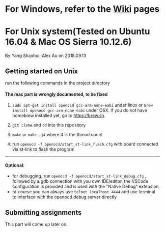 # For Windows, refer to the [Wiki](https://github.com/robomasterhkust/RMTutorialF103/wiki) pages

# For Unix system(Tested on Ubuntu 16.04 & Mac OS Sierra 10.12.6)
By Yang Shaohui, Alex Au on 2018.09.13

## Getting started on Unix
run the following commands in the project directory
#### The mac part is wrongly documented, to be fixed 
1.  `sudo apt-get install openocd gcc-arm-none-eabi` under linux or `brew install openocd gcc-arm-none-eabi` under OSX. If you do not have homebrew installed yet, go to https://brew.sh. 

2. `git clone` and `cd` into this repository

4. `make` or `make -j4` where 4 is the thread count

5. run `openocd -f openocd/start_st-link_flash.cfg` with board connected via st-link to flash the program
---
#### Optional:
- for debugging, run `openocd -f openocd/start_st-link_debug.cfg` , followed by a gdb connection with you own IDE/editor, the VSCode configuration is provided and is used with the "Native Debug" extension
- of course you can always use `telnet localhost 4444` and use terminal to interface with the openocd debug server directly

## Submitting assignments 
This part will come up later on. 
